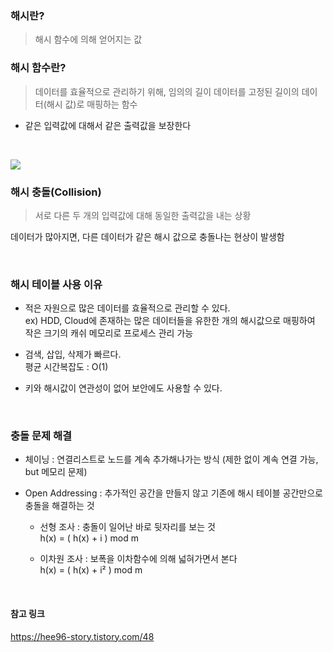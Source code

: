 ### 해시란?
> 해시 함수에 의해 얻어지는 값

### 해시 함수란?
> 데이터를 효율적으로 관리하기 위해, 임의의 길이 데이터를 고정된 길이의 데이터(해시 값)로 매핑하는 함수

- 같은 입력값에 대해서 같은 출력값을 보장한다

<br>

![](https://images.velog.io/images/hammii/post/318e1321-3b71-40de-b536-2fe4b07288c5/image.png)

### 해시 충돌(Collision)
> 서로 다른 두 개의 입력값에 대해 동일한 출력값을 내는 상황

데이터가 많아지면, 다른 데이터가 같은 해시 값으로 충돌나는 현상이 발생함

<br>

### 해시 테이블 사용 이유
- 적은 자원으로 많은 데이터를 효율적으로 관리할 수 있다.<br>
 ex) HDD, Cloud에 존재하는 많은 데이터들을 유한한 개의 해시값으로 매핑하여 작은 크기의 캐쉬 메모리로 프로세스 관리 가능
 
- 검색, 삽입, 삭제가 빠르다. <br>
평균 시간복잡도 : O(1)

- 키와 해시값이 연관성이 없어 보안에도 사용할 수 있다.

<br>

### 충돌 문제 해결

- 체이닝 : 연결리스트로 노드를 계속 추가해나가는 방식 (제한 없이 계속 연결 가능, but 메모리 문제)

- Open Addressing : 추가적인 공간을 만들지 않고 기존에 해시 테이블 공간만으로 충돌을 해결하는 것

  - 선형 조사 : 충돌이 일어난 바로 뒷자리를 보는 것<br>
    h(x) = ( h(x) + i ) mod m

  - 이차원 조사 : 보폭을 이차함수에 의해 넓혀가면서 본다<br>
    h(x) = ( h(x) + i² ) mod m

<br>

#### 참고 링크
https://hee96-story.tistory.com/48

